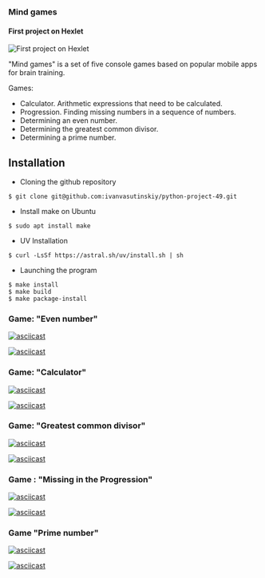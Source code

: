 ### Mind games
#### First project on Hexlet
![First project on Hexlet](https://wiltgenlab.faculty.ucdavis.edu/wp-content/uploads/sites/210/2017/04/brain-banner.jpg)

"Mind games" is a set of five console games based on popular mobile apps for brain training.

Games:
- Calculator. Arithmetic expressions that need to be calculated.
- Progression. Finding missing numbers in a sequence of numbers.
- Determining an even number.
- Determining the greatest common divisor.
- Determining a prime number.

## Installation

- Сloning the github repository
```
$ git clone git@github.com:ivanvasutinskiy/python-project-49.git
```
- Install make on Ubuntu
```
$ sudo apt install make
```
- UV Installation
```
$ curl -LsSf https://astral.sh/uv/install.sh | sh
```

- Launching the program
```
$ make install
$ make build 
$ make package-install
```

### Game: "Even number"

[![asciicast](https://asciinema.org/a/i9vkJ0GSOL9CeRIDR7caLYgw3.svg)](https://asciinema.org/a/i9vkJ0GSOL9CeRIDR7caLYgw3)

[![asciicast](https://asciinema.org/a/ot8swpxShSjugoSSr9FfSOGlS.svg)](https://asciinema.org/a/ot8swpxShSjugoSSr9FfSOGlS)

### Game: "Calculator"

[![asciicast](https://asciinema.org/a/9IkVClfvCC5RkfHQKQ0TSzXKw.svg)](https://asciinema.org/a/9IkVClfvCC5RkfHQKQ0TSzXKw)

[![asciicast](https://asciinema.org/a/8Lme8sh352ABSxeKMAsi3fvQr.svg)](https://asciinema.org/a/8Lme8sh352ABSxeKMAsi3fvQr)

### Game: "Greatest common divisor"

[![asciicast](https://asciinema.org/a/7Z2CgSEAyer4cBaOCjOBgL6Ab.svg)](https://asciinema.org/a/7Z2CgSEAyer4cBaOCjOBgL6Ab)

[![asciicast](https://asciinema.org/a/jrmDSEyvcZR8GLpE6Nqjl2rd0.svg)](https://asciinema.org/a/jrmDSEyvcZR8GLpE6Nqjl2rd0)

### Game : "Missing in the Progression"

[![asciicast](https://asciinema.org/a/v9Dh5E7kgQz1HjSKeZjAL28BF.svg)](https://asciinema.org/a/v9Dh5E7kgQz1HjSKeZjAL28BF)

[![asciicast](https://asciinema.org/a/v9Dh5E7kgQz1HjSKeZjAL28BF.svg)](https://asciinema.org/a/v9Dh5E7kgQz1HjSKeZjAL28BF)

### Game "Prime number"

[![asciicast](https://asciinema.org/a/8NNlQPWUDVtBbSonFKXXySTCw.svg)](https://asciinema.org/a/8NNlQPWUDVtBbSonFKXXySTCw)

[![asciicast](https://asciinema.org/a/xsBUSqkPBKZDC76Xmo4vCq6Eq.svg)](https://asciinema.org/a/xsBUSqkPBKZDC76Xmo4vCq6Eq)


